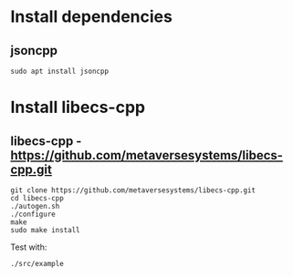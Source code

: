 # Install dependencies

## jsoncpp

```
sudo apt install jsoncpp
```

# Install libecs-cpp

## libecs-cpp - https://github.com/metaversesystems/libecs-cpp.git

```
git clone https://github.com/metaversesystems/libecs-cpp.git
cd libecs-cpp
./autogen.sh
./configure
make
sudo make install
```

Test with:

```
./src/example
```
